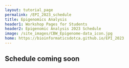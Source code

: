```yaml
---
layout: tutorial_page
permalink: /EPI_2023_schedule
title: Epigenomics Analysis
header1: Workshop Pages for Students
header2: Epigenomic Analysis 2023 Schedule
image: /site_images/CBW_Epigenome-data_icon.jpg
home: https://bioinformaticsdotca.github.io/EPI_2023
---
```


## Schedule coming soon

<!-- | Time (Eastern) |                                          Wednesday, October 11                                          | Time (Eastern) |                                            Thursday, October 12                                            | Time (Eastern) |                                          Friday, October 13                                          |
| :------------: | :-----------------------------------------------------------------------------------------------------: | :------------: | :--------------------------------------------------------------------------------------------------------: | :------------: | :--------------------------------------------------------------------------------------------------: |
|      8:30      |                             <font color="green">Arrivals & Check-in</font>                              |      8:30      |                                    <font color="green">Arrivals</font>                                     |      8:30      |                                 <font color="green">Arrivals</font>                                  |
|      9:00      |                            <font color="purple">Welcome (Nia Hughes)</font>                             |      9:00      |                      <font color="purple">Module 2 - RNA alignment (practical)</font>                      |      9:00      | <font color="purple">Module 3 - RNA Expression and Differential Expression (Practical cont'd)</font> |
|      9:30      |   <font color="purple">Module 1 - Intro to RNAseq course/concepts (lecture) (Malachi Griffith)</font>   |     11:00      |                                  <font color="green">Break (30min)</font>                                  |     11:00      |                               <font color="green">Break (30min)</font>                               |
|     10:30      |                                <font color="green">Break (30min)</font>                                 |     11:30      |                  <font color="purple"> Module 2 - RNA alignment (practical cont'd)</font>                  |     11:30      |         <font color="purple">Module 4 - Pathway Analysis (Lecture) (Malachi Griffith)</font>         |
|     11:00      |                 <font color="purple">Module 1 - RNAseq inputs and QC (practical)</font>                 |     12:30      |                                   <font color="green">Lunch (1h)</font>                                    |     12:30      |                                <font color="green">Lunch (1h)</font>                                 |
|     12:30      |                                  <font color="green">Lunch (1h)</font>                                  |     13:30      | <font color="purple">Module 3 - RNA Expression and Differential Expression (Lecture) (Obi Griffith)</font> |     13:30      |                 <font color="purple">Module 4 - Pathway Analysis (Practical)</font>                  |
|     13:30      |             <font color="purple">Module 1 - RNAseq inputs and QC (practical cont'd)</font>              |     14:30      |                                  <font color="green">Break (30min)</font>                                  |     15:30      |                               <font color="green">Break (30min)</font>                               |
|     15:30      |                                <font color="green">Break (30min)</font>                                 |     15:00      |       <font color="purple">Module 3 - RNA Expression and Differential Expression (Practical)</font>        |     16:00      |                 <font color="purple">Module 4 - Batch Correction (Practical)</font>                  |
|     16:00      | <font color="purple">Module 2 - RNA alignment concepts and file formats (lecture) (Obi Griffith)</font> |     18:00      |                                  <font color="green">End of Day 2</font>                                   |     17:00      |                         <font color="purple">Survey & Closing Remarks</font>                         |
|     17:00      |                                 <font color="green">End of Day 1</font>                                 |                |                                                                                                            |     17:30      |                               <font color="green">End of Day 3</font>                                | -->